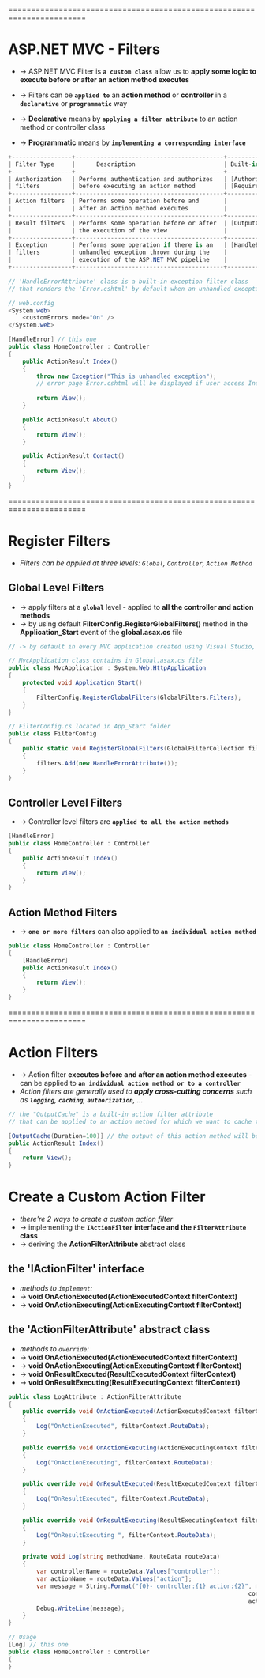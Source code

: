 =======================================================================
# ASP.NET MVC - Filters
* -> ASP.NET MVC Filter is **`a custom class`** allow us to **apply some logic to execute before or after an action method executes**

* -> Filters can be **`applied to`** an **action method** or **controller** in a **`declarative`** or **`programmatic`** way
* -> **Declarative** means by **`applying a filter attribute`** to an action method or controller class 
* -> **Programmatic** means by **`implementing a corresponding interface`**

```cs - built-in filters and interface that must be implemented to create custom filters
+-----------------+------------------------------------------+------------------------------------------+
| Filter Type     |      Description                         | Built-in Filter	 | Interface            |
+-----------------+------------------------------------------+------------------------------------------+
| Authorization   | Performs authentication and authorizes   | [Authorize],      | IAuthorizationFilter |
| filters         | before executing an action method        | [RequireHttps]    |                      |
+-----------------+------------------------------------------+------------------------------------------+
| Action filters  | Performs some operation before and       |                   | IActionFilter        |
|                 | after an action method executes          |                   |                      |
+-----------------+------------------------------------------+------------------------------------------+
| Result filters  | Performs some operation before or after  | [OutputCache]     | IResultFilter        |
|                 | the execution of the view                |                   |                      |
+-----------------+------------------------------------------+------------------------------------------+
| Exception       | Performs some operation if there is an   | [HandleError]     | IExceptionFilter     |
| filters         | unhandled exception thrown during the    |                   |                      |
|                 | execution of the ASP.NET MVC pipeline    |                   |                      |
+-----------------+------------------------------------------+------------------------------------------+
```

```cs - Ex: built-in Exception filter 
// 'HandleErrorAttribute' class is a built-in exception filter class 
// that renders the 'Error.cshtml' by default when an unhandled exception (not have try/catch block) occurs 

// web.config
<System.web>
    <customErrors mode="On" /> 
</System.web>

[HandleError] // this one
public class HomeController : Controller
{
    public ActionResult Index()
    {
        throw new Exception("This is unhandled exception");
        // error page Error.cshtml will be displayed if user access Index()
            
        return View();
    }

    public ActionResult About()
    {
        return View();
    }

    public ActionResult Contact()
    {
        return View();
    }        
}
```

=======================================================================
# Register Filters
* _Filters can be applied at three levels: `Global`, `Controller`, `Action Method`_

## Global Level Filters
* -> apply filters at a **`global`** level - applied to **all the controller and action methods**
* -> by using default **FilterConfig.RegisterGlobalFilters()** method in the **Application_Start** event of the **global.asax.cs** file 

```cs - global.asax.cs
// -> by default in every MVC application created using Visual Studio, the [HandleError] filter is applied globally in the MVC application

// MvcApplication class contains in Global.asax.cs file 
public class MvcApplication : System.Web.HttpApplication
{
    protected void Application_Start()
    {
        FilterConfig.RegisterGlobalFilters(GlobalFilters.Filters);
    }
}

// FilterConfig.cs located in App_Start folder 
public class FilterConfig
{
    public static void RegisterGlobalFilters(GlobalFilterCollection filters)
    {
        filters.Add(new HandleErrorAttribute());
    }
}
```

## Controller Level Filters
* -> Controller level filters are **`applied to all the action methods`**

```cs
[HandleError]
public class HomeController : Controller
{
    public ActionResult Index()
    {
        return View();
    }
}
```

## Action Method Filters
* -> **`one or more filters`** can also applied to **`an individual action method`**

```cs
public class HomeController : Controller
{
    [HandleError]
    public ActionResult Index()
    {
        return View();
    }
}
```

=======================================================================
# Action Filters
* -> Action filter **executes before and after an action method executes** - can be applied to **`an individual action method or to a controller`**
* _Action filters are generally used to **apply cross-cutting concerns** such as **`logging`**, **`caching`**, **`authorization`**, ..._

```cs
// the "OutputCache" is a built-in action filter attribute 
// that can be applied to an action method for which we want to cache the output

[OutputCache(Duration=100)] // the output of this action method will be cached for 100 seconds
public ActionResult Index()
{
    return View();
}
```

# Create a Custom Action Filter
* _there're 2 ways to create a custom action filter_
* -> implementing the **`IActionFilter` interface and the `FilterAttribute` class**
* -> deriving the **ActionFilterAttribute** abstract class

## the 'IActionFilter' interface 
* _methods to `implement`:_
* -> **void OnActionExecuted(ActionExecutedContext filterContext)**
* -> **void OnActionExecuting(ActionExecutingContext filterContext)**

## the 'ActionFilterAttribute' abstract class 
* _methods to `override`:_
* -> **void OnActionExecuted(ActionExecutedContext filterContext)**
* -> **void OnActionExecuting(ActionExecutingContext filterContext)**
* -> **void OnResultExecuted(ResultExecutedContext filterContext)**
* -> **void OnResultExecuting(ResultExecutingContext filterContext)**

```cs - creating a custom action filter class for "Logging"
public class LogAttribute : ActionFilterAttribute
{
    public override void OnActionExecuted(ActionExecutedContext filterContext)
    {
        Log("OnActionExecuted", filterContext.RouteData); 
    }

    public override void OnActionExecuting(ActionExecutingContext filterContext)
    {
        Log("OnActionExecuting", filterContext.RouteData);      
    }

    public override void OnResultExecuted(ResultExecutedContext filterContext)
    {
        Log("OnResultExecuted", filterContext.RouteData);      
    }

    public override void OnResultExecuting(ResultExecutingContext filterContext)
    {
        Log("OnResultExecuting ", filterContext.RouteData);      
    }

    private void Log(string methodName, RouteData routeData)
    {
        var controllerName = routeData.Values["controller"];
        var actionName = routeData.Values["action"];
        var message = String.Format("{0}- controller:{1} action:{2}", methodName, 
                                                                    controllerName, 
                                                                    actionName);
        Debug.WriteLine(message);
    }
}

// Usage
[Log] // this one
public class HomeController : Controller
{
}
```